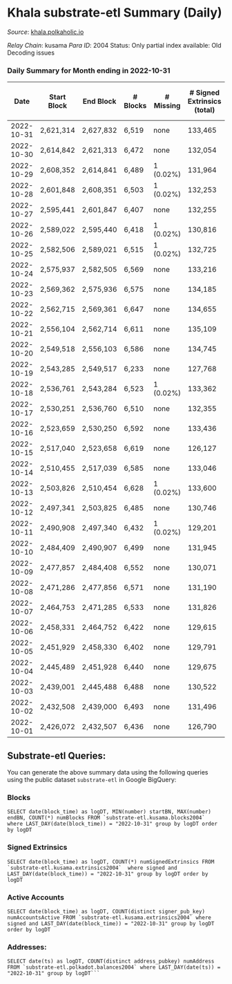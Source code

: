 # Khala substrate-etl Summary (Daily)

_Source_: [khala.polkaholic.io](https://khala.polkaholic.io)

*Relay Chain*: kusama
*Para ID*: 2004
Status: Only partial index available: Old Decoding issues


### Daily Summary for Month ending in 2022-10-31


| Date | Start Block | End Block | # Blocks | # Missing | # Signed Extrinsics (total) | # Active Accounts | # Addresses with Balances | # Events | # Transfers | # XCM Transfers In | # XCM Transfers Out |
| ---- | ----------- | --------- | -------- | --------- | --------------------------- | ----------------- | ------------------------- | -------- | ----------- | ------------------ | ------------------- |
| 2022-10-31 | 2,621,314 | 2,627,832 | 6,519 | none  | 133,465 | 2,128 | 18,546 | 1,759,995 | 3,919 ($831,551) | 26 ($5,628.42) |   |
| 2022-10-30 | 2,614,842 | 2,621,313 | 6,472 | none  | 132,054 | 1,894 | 18,474 | 1,751,950 | 3,156 ($1,071,210) | 7 ($790.82) |   |
| 2022-10-29 | 2,608,352 | 2,614,841 | 6,489 | 1 (0.02%) | 131,964 | 1,900 |  | 1,756,734 | 3,468 ($1,242,649) | 14 ($2,447.12) |   |
| 2022-10-28 | 2,601,848 | 2,608,351 | 6,503 | 1 (0.02%) | 132,253 | 1,894 |  | 1,759,134 | 2,871 ($471,514) | 7 ($1,290.18) |   |
| 2022-10-27 | 2,595,441 | 2,601,847 | 6,407 | none  | 132,255 | 1,868 | 18,360 | 1,749,468 | 2,814 ($642,745) | 18 ($3,777.08) |   |
| 2022-10-26 | 2,589,022 | 2,595,440 | 6,418 | 1 (0.02%) | 130,816 | 1,869 | 18,340 | 1,741,126 | 3,017 ($402,193) | 23 ($2,210.70) |   |
| 2022-10-25 | 2,582,506 | 2,589,021 | 6,515 | 1 (0.02%) | 132,725 | 2,129 |  | 1,764,434 | 3,491 ($1,333,450) | 12 ($428.55) |   |
| 2022-10-24 | 2,575,937 | 2,582,505 | 6,569 | none  | 133,216 | 1,892 |  | 1,771,313 | 3,136 ($977,864) | 9 ($238.24) |   |
| 2022-10-23 | 2,569,362 | 2,575,936 | 6,575 | none  | 134,185 | 1,940 |  | 1,778,229 | 3,198 ($1,163,003) | 17 ($3,306.89) |   |
| 2022-10-22 | 2,562,715 | 2,569,361 | 6,647 | none  | 134,655 | 1,829 |  | 1,785,401 | 2,899 ($561,781) | 15 ($452.59) |   |
| 2022-10-21 | 2,556,104 | 2,562,714 | 6,611 | none  | 135,109 | 1,963 | 18,210 | 1,788,326 | 3,500 ($466,781) | 16 ($2,221.76) |   |
| 2022-10-20 | 2,549,518 | 2,556,103 | 6,586 | none  | 134,745 | 1,937 |  | 1,783,297 | 3,522 ($713,174) | 38 ($3,692.72) |   |
| 2022-10-19 | 2,543,285 | 2,549,517 | 6,233 | none  | 127,768 | 2,047 |  | 1,685,052 | 3,258 ($386,287) | 26 ($1,058.65) |   |
| 2022-10-18 | 2,536,761 | 2,543,284 | 6,523 | 1 (0.02%) | 133,362 | 2,080 |  | 1,761,677 | 3,926 ($1,595,026) | 41 ($6,271.28) |   |
| 2022-10-17 | 2,530,251 | 2,536,760 | 6,510 | none  | 132,355 | 2,043 | 18,064 | 1,756,315 | 3,927 ($1,062,704) | 80 ($11,388.01) |   |
| 2022-10-16 | 2,523,659 | 2,530,250 | 6,592 | none  | 133,436 | 2,110 | 18,012 | 1,766,460 | 4,117 ($1,636,810) | 67 ($6,515.74) |   |
| 2022-10-15 | 2,517,040 | 2,523,658 | 6,619 | none  | 126,127 | 2,562 |  | 1,680,223 | 5,805 ($4,286,542) | 107 ($56,187.85) |   |
| 2022-10-14 | 2,510,455 | 2,517,039 | 6,585 | none  | 133,046 | 2,026 |  | 1,756,287 | 4,088 ($1,844,115) | 96 ($16,873.05) |   |
| 2022-10-13 | 2,503,826 | 2,510,454 | 6,628 | 1 (0.02%) | 133,600 | 1,753 |  | 1,773,770 | 2,831 ($280,161) | 25 ($2,021.73) |   |
| 2022-10-12 | 2,497,341 | 2,503,825 | 6,485 | none  | 130,746 | 1,743 | 17,809 | 1,732,926 | 2,718 ($81,972.50) | 1 ($50.35) |   |
| 2022-10-11 | 2,490,908 | 2,497,340 | 6,432 | 1 (0.02%) | 129,201 | 1,740 | 17,802 | 1,714,251 | 2,505 ($201,905) | 6 ($609.41) |   |
| 2022-10-10 | 2,484,409 | 2,490,907 | 6,499 | none  | 131,945 | 1,800 | 17,793 | 1,739,893 | 2,780 ($165,333) | 5 ($163.13) |   |
| 2022-10-09 | 2,477,857 | 2,484,408 | 6,552 | none  | 130,071 | 1,777 | 17,782 | 1,719,399 | 2,652 ($136,301) | 10 ($266.96) |   |
| 2022-10-08 | 2,471,286 | 2,477,856 | 6,571 | none  | 131,190 | 1,669 | 17,764 | 1,745,772 | 2,390 ($163,623) | 10 ($386.82) |   |
| 2022-10-07 | 2,464,753 | 2,471,285 | 6,533 | none  | 131,826 | 1,710 | 17,749 | 1,747,739 | 2,410 ($369,041) | 16 ($724.97) |   |
| 2022-10-06 | 2,458,331 | 2,464,752 | 6,422 | none  | 129,615 | 1,721 | 17,737 | 1,719,462 | 2,433 ($98,214.31) | 10 ($308.20) |   |
| 2022-10-05 | 2,451,929 | 2,458,330 | 6,402 | none  | 129,791 | 1,710 | 17,731 | 1,721,599 | 2,388 ($144,228) | 8 ($122.58) |   |
| 2022-10-04 | 2,445,489 | 2,451,928 | 6,440 | none  | 129,675 | 1,719 | 17,724 | 1,720,023 | 2,554 ($132,056) | 8 ($575.96) |   |
| 2022-10-03 | 2,439,001 | 2,445,488 | 6,488 | none  | 130,522 | 1,720 |  | 1,734,278 | 2,648 ($91,803.41) | 17 ($620.61) |   |
| 2022-10-02 | 2,432,508 | 2,439,000 | 6,493 | none  | 131,496 | 1,677 |  | 1,743,958 | 2,313 ($120,981) | 10 ($553.64) |   |
| 2022-10-01 | 2,426,072 | 2,432,507 | 6,436 | none  | 126,790 | 1,731 |  | 1,684,757 | 2,346 ($98,769.81) | 2 ($220.31) |   |

## Substrate-etl Queries:
You can generate the above summary data using the following queries using the public dataset `substrate-etl` in Google BigQuery:


### Blocks
```
SELECT date(block_time) as logDT, MIN(number) startBN, MAX(number) endBN, COUNT(*) numBlocks FROM `substrate-etl.kusama.blocks2004`  where LAST_DAY(date(block_time)) = "2022-10-31" group by logDT order by logDT
```


### Signed Extrinsics
```
SELECT date(block_time) as logDT, COUNT(*) numSignedExtrinsics FROM `substrate-etl.kusama.extrinsics2004`  where signed and LAST_DAY(date(block_time)) = "2022-10-31" group by logDT order by logDT
```


### Active Accounts
```
SELECT date(block_time) as logDT, COUNT(distinct signer_pub_key) numAccountsActive FROM `substrate-etl.kusama.extrinsics2004` where signed and LAST_DAY(date(block_time)) = "2022-10-31" group by logDT order by logDT
```


### Addresses:
```
SELECT date(ts) as logDT, COUNT(distinct address_pubkey) numAddress FROM `substrate-etl.polkadot.balances2004` where LAST_DAY(date(ts)) = "2022-10-31" group by logDT```

